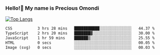 ### Hello!👋 My name is Precious Omondi 

[![Top Langs](https://github-readme-stats.vercel.app/api/top-langs/?username=Presho99&langs_count=8&theme=dark)](https://github.com/Presho99/github-readme-stats)



<!--START_SECTION:waka-->

```txt
CSS           3 hrs 28 mins   ███████████░░░░░░░░░░░░░░   44.37 %
TypeScript    2 hrs 20 mins   ███████▓░░░░░░░░░░░░░░░░░   30.00 %
JavaScript    1 hr 59 mins    ██████▒░░░░░░░░░░░░░░░░░░   25.55 %
HTML          0 secs          ░░░░░░░░░░░░░░░░░░░░░░░░░   00.05 %
Image (svg)   0 secs          ░░░░░░░░░░░░░░░░░░░░░░░░░   00.03 %
```

<!--END_SECTION:waka-->

